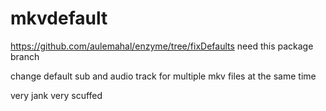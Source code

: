# mkvdefault
https://github.com/aulemahal/enzyme/tree/fixDefaults need this package branch

change default sub and audio track for multiple mkv files at the same time

very jank very scuffed 
